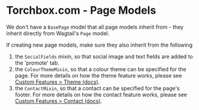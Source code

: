 # Torchbox.com - Page Models

We don't have a `BasePage` model that all page models inherit from - they inherit directly from Wagtail's `Page` model.

If creating new page models, make sure they also inherit from the following

1. the `SocialFields` mixin, so that social image and text fields are added to the 'promote' tab.
2. the `ColourThemeMixin`, so that a colour theme can be specified for the page. For more details on how the theme feature works, please see [Custom Features > Theme (docs)](custom-features/theme.md).
3. the `ContactMixin`, so that a contact can be specified for the page's footer. For more details on how the contact feature works, please see [Custom Features > Contact (docs)](custom-features/contact.md).
